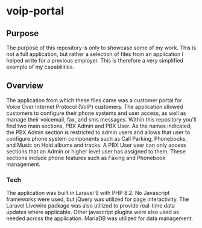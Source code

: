 # voip-portal

## Purpose
The purpose of this repository is only to showcase some of my work. This is not a full application, but rather a selection of files from an application I helped write for a previous employer. This is therefore a very simplified example of my capabilities.

## Overview
The application from which these files came was a customer portal for Voice Over Internet Protocol (VoIP) customers. The application allowed customers to configure their phone systems and user access, as well as manage their voicemail, fax, and sms messages. Within this repository you'll find two main sections, PBX Admin and PBX User. As the names indicated, the PBX Admin section is restricted to admin users and allows that user to configure phone system components such as Call Parking, Phonebooks, and Music on Hold albums and tracks. A PBX User user can only access sections that an Admin or higher level user has assigned to them. These sections include phone features such as Faxing and Phonebook management. 

### Tech
The application was built in Laravel 9 with PHP 8.2. No Javascript frameworks were used, but jQuery was utilized for page interactivity. The Laravel Livewire package was also utilized to provide real-time data updates where applicable. Other javascript plugins were also used as needed across the application. MariaDB was utilized for data management. 
